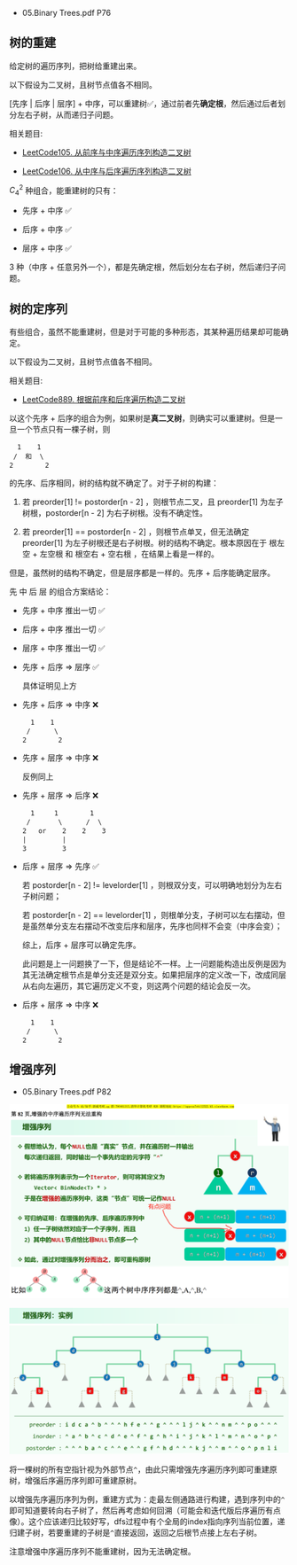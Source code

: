 * 05.Binary Trees.pdf P76

## 树的重建

给定树的遍历序列，把树给重建出来。

以下假设为二叉树，且树节点值各不相同。

[先序 $\vert$ 后序 $\vert$ 层序] + 中序，可以重建树✅，通过前者先**确定根**，然后通过后者划分左右子树，从而递归子问题。

相关题目:

* [LeetCode105. 从前序与中序遍历序列构造二叉树](https://leetcode.cn/problems/construct-binary-tree-from-preorder-and-inorder-traversal/)

* [LeetCode106. 从中序与后序遍历序列构造二叉树](https://leetcode.cn/problems/construct-binary-tree-from-inorder-and-postorder-traversal/)

$C_4^2$ 种组合，能重建树的只有：

* 先序 + 中序 ✅

* 后序 + 中序 ✅

* 层序 + 中序 ✅

$3$ 种（中序 + 任意另外一个），都是先确定根，然后划分左右子树，然后递归子问题。

## 树的定序列

有些组合，虽然不能重建树，但是对于可能的多种形态，其某种遍历结果却可能确定。

以下假设为二叉树，且树节点值各不相同。

相关题目:

* [LeetCode889. 根据前序和后序遍历构造二叉树](https://leetcode.cn/problems/construct-binary-tree-from-preorder-and-postorder-traversal/)

以这个先序 + 后序的组合为例，如果树是**真二叉树**，则确实可以重建树。但是一旦一个节点只有一棵子树，则
```
  1    1
 /  和  \
2        2
```
的先序、后序相同，树的结构就不确定了。对于子树的构建：

1. 若 preorder[1] != postorder[n - 2] ，则根节点二叉，且 preorder[1] 为左子树根，postorder[n - 2] 为右子树根。没有不确定性。

2. 若 preorder[1] == postorder[n - 2] ，则根节点单叉，但无法确定 preorder[1] 为左子树根还是右子树根。树的结构不确定。根本原因在于 根左空 + 左空根 和 根空右 + 空右根 ，在结果上看是一样的。

但是，虽然树的结构不确定，但是层序都是一样的。先序 + 后序能确定层序。

先 中 后 层 的组合方案结论：

* 先序 + 中序 推出一切 ✅

* 后序 + 中序 推出一切 ✅

* 层序 + 中序 推出一切 ✅

* 先序 + 后序 $\Rightarrow$ 层序 ✅

    具体证明见上方

* 先序 + 后序 $\Rightarrow$ 中序 ❌

    ```
      1    1
     /      \
    2        2
    ```
* 先序 + 层序 $\Rightarrow$ 中序 ❌

    反例同上

* 先序 + 层序 $\Rightarrow$ 后序 ❌

    ```
      1     1        1
     /       \      /  \
    2   or    2    2    3
    |         |
    3         3    
    ```

* 后序 + 层序 $\Rightarrow$ 先序 ✅

    若 postorder[n - 2] != levelorder[1] ，则根双分支，可以明确地划分为左右子树问题；
    
    若 postorder[n - 2] == levelorder[1] ，则根单分支，子树可以左右摆动，但是虽然单分支左右摆动不改变后序和层序，先序也同样不会变（中序会变）；

    综上，后序 + 层序可以确定先序。

    此问题是上一问题换了一下，但是结论不一样。上一问题能构造出反例是因为其无法确定根节点是单分支还是双分支。如果把层序的定义改一下，改成同层从右向左遍历，其它遍历定义不变，则这两个问题的结论会反一次。

* 后序 + 层序 $\Rightarrow$ 中序 ❌

    ```
      1    1
     /      \
    2        2
    ```

## 增强序列

* 05.Binary Trees.pdf P82

![img](img/3.png)

![img](img/4.png)

将一棵树的所有空指针视为外部节点`^`，由此只需增强先序遍历序列即可重建原树，增强后序遍历序列即可重建原树。

以增强先序遍历序列为例，重建方式为：走最左侧通路进行构建，遇到序列中的`^`即可知道要转向右子树了，然后再考虑如何回溯（可能会和迭代版后序遍历有点像）。这个应该递归比较好写，dfs过程中有个全局的index指向序列当前位置，递归建子树，若要重建的子树是`^`直接返回，返回之后根节点接上左右子树。

注意增强中序遍历序列不能重建树，因为无法确定根。
